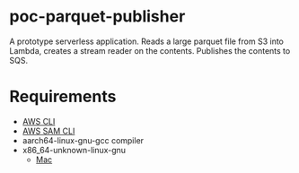 # poc-parquet-publisher

A prototype serverless application. Reads a large parquet file from S3 into Lambda, creates a stream reader on the contents. Publishes the contents to SQS.

# Requirements

- [AWS CLI](https://docs.aws.amazon.com/cli/latest/userguide/getting-started-install.html)
- [AWS SAM CLI](https://docs.aws.amazon.com/serverless-application-model/latest/developerguide/sam-cli-installation.html)
- aarch64-linux-gnu-gcc compiler
- x86_64-unknown-linux-gnu
  - [Mac](https://github.com/messense/homebrew-macos-cross-toolchains)
